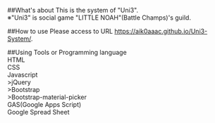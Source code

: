 ##What's about
This is the system of "Uni3".  
※"Uni3" is social game "LITTLE NOAH"(Battle Champs)'s guild.  

##How to use
Please access to URL https://aik0aaac.github.io/Uni3-System/.

##Using Tools or Programming language  
  HTML  
  CSS  
  Javascript  
    >jQuery  
    >Bootstrap  
    >Bootstrap-material-picker  
  GAS(Google Apps Script)  
  Google Spread Sheet  
